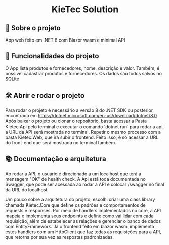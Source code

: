 <h1 align="center"> KieTec Solution </h1>

## 🎯 Sobre o projeto
App web feito em .NET 8 com Blazor wasm e minimal API

## 🔨 Funcionalidades do projeto

O App lista produtos e fornecedores, nome, descrição e valor. Também, é possível cadastrar produtos e fornecedores. Os dados são todos salvos no SQLite

## 🛠️ Abrir e rodar o projeto

Para rodar o projeto é necessário a versão 8 do .NET SDK ou posterior, encontrada em <href> https://dotnet.microsoft.com/en-us/download/dotnet/8.0 </href>
Após baixar o projeto ou clonar o repositório, basta acessar a Pasta Kietec.Api pelo terminal e executar o comando 'dotnet run' para rodar a api, a URL
da API será mostrada no terminal.
Repetir o mesmo processo com a pasta Kietec.Web, que irá subir o frontend. Feito isso, é só acessar a URL do front-end que será mostrada no terminal também.

## 📚 Documentação e arquitetura

Ao rodar a API, o usuário é direcionado a um localhost que terá a mensagem "OK" de health check.
A Api está toda documentada no Swagger, que pode ser acessada ao rodar a API e colocar /swagger no final da URL do localhost.

Um pouco sobre a arquitetura do projeto, escolhi criar uma class library chamada Kietec.Core que define os padrões e comportamentos de requests e responses.
Por meio de handlers implementados no core, a API mapeia e implementa seus endpoints e define como vai lidar com cada requisição, além de estabelecer as relações e gerenciar o banco de dados com EntityFramework.
Já o frontend feito em blazor wasm, implementa estes handlers com um HttpClient que faz todas as requisições para a API, que retorna por sua vez as respostas padronizadas.
